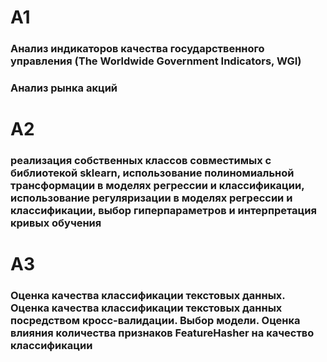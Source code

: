 # A1 

### Анализ индикаторов качества государственного управления (The Worldwide Government Indicators, WGI)

### Анализ рынка акций



# A2

### реализация собственных классов совместимых с библиотекой sklearn, использование полиномиальной транcформации в моделях регрессии и классификации, использование регуляризации в моделях регрессии и классификации, выбор гиперпараметров и интерпретация кривых обучения



# A3 

### Оценка качества классификации текстовых данных.  Оценка качества классификации текстовых данных посредством кросс-валидации. Выбор модели. Оценка влияния количества признаков FeatureHasher на качество классификации
